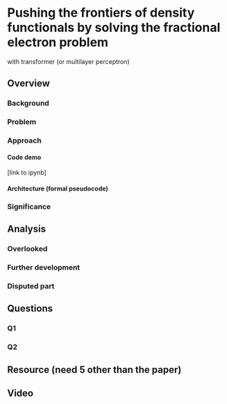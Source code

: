 # Pushing the frontiers of density functionals by solving the fractional electron problem
with transformer (or multilayer perceptron)

## Overview
### Background
### Problem
### Approach
#### Code demo
[link to ipynb]
#### Architecture (formal pseudocode)
### Significance

## Analysis
### Overlooked
### Further development
### Disputed part

## Questions
### Q1
### Q2

## Resource (need 5 other than the paper)

## Video

